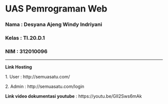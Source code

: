 # UAS Pemrograman Web
<h3>Nama : Desyana Ajeng Windy Indriyani</h3>
<h3>Kelas : TI.20.D.1</h3>
<h3>NIM : 312010096</h3>
<hr>
<p><b>Link Hosting</b></p>
<p>1. User : http://semuasatu.com/</p>
<p>2. Admin : http://semuasatu.com/login</p>
<p><b>Link video dokumentasi youtube</b> : https://youtu.be/GII2Sws6mAk </p>
